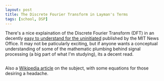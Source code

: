 ```yaml
---
layout: post
title: The Discrete Fourier Transform in Layman's Terms
tags: [school, DSP]
---
```


There's a nice explaination of the Discrete Fourier Transform (DFT) in an decently [easy to understand for the uninitiated](http://web.mit.edu/newsoffice/2009/explained-fourier.html) published by the MIT News Office. It may not be paticularly exciting, but if anyone wants a conceptual understanding of some of the mathematic plumbing behind signal processing (a big part of what I'm studying), its a decent read.

<img src="http://cnx.org/content/m12032/latest/zpstem256.png" alt="" />

Also a [Wikipedia article](http://en.wikipedia.org/wiki/Discrete_Fourier_transform) on the subject, with some equations for those desiring a headache.


